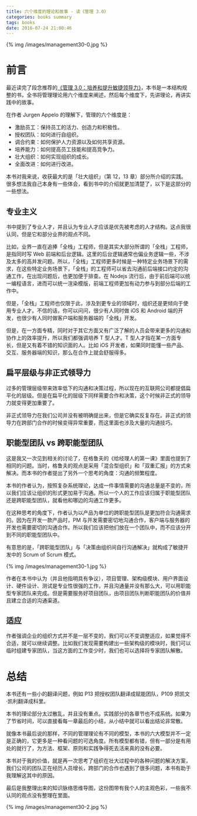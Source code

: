 ```yaml
---
title: 六个维度的理论和故事 - 读《管理 3.0》
categories: books summary
tags: books
date: 2016-07-24 21:00:46
---
```



{% img /images/management30-0.jpg %}

# 前言

最近读完了段念推荐的[《管理 3.0：培养和提升敏捷领导力》](http://item.jd.com/10938548.html)，本书是一本结构规整的书，全书将管理理论用六个维度来阐述，然后每个维度下，先讲理论，再讲实践中的故事。

在作者 Jurgen Appelo 的理解下，管理的六个维度是：

 * 激励员工：保持员工的活力、创造力和积极性。
 * 授权团队：如何进行自组织。
 * 调合约束：如何保护人力资源以及如何共享资源。
 * 培养能力：如何提高员工技能和提高竞争力。
 * 壮大组织：如何实现组织的成长。
 * 全面改进：如何进行改进。

本书对我来说，收获最大的是「壮大组织」（第 12，13 章）部分所介绍的实践。很多想法我自己本身有一些体会，看到书中的介绍就更加清楚了，以下是这部分的一些想法。

## 专业主义

书中提到了专业人才，并且认为专业人才应该是优先被考虑的人才结构。这点我很认同，但是它和部分业界的观点不同。

比如，业界一直在追捧「全栈」工程师，但是其实大部分所谓的「全栈」工程师，是指同时写 Web 前端和后台逻辑。这里的后台逻辑通常也偏业务逻辑一些，不涉及太多的高并发问题。所以，「全栈」工程师更多时候是一种特定业务场景下的需求，在这些特定业务场景下，「全栈」的工程师可以省去沟通前后端接口约定的沟通工作，在出现问题后，也更加便于排查。在 Nodejs 流行后，由于前后端可以统一编程语言，进而可以统一渲染模版，前端工程师更加有动力参与到部分后端的工作中。

但是，「全栈」工程师也仅限于此，涉及到更专业的领域时，组织还是更倾向于使用专业人才。不信的话，你可以问问，很少有人同时做 iOS 和 Android 端的开发，也很少有人同时做客户端和服务器端的「全栈」开发。

但是，在一方面专精，同时对于其它方面又有广泛了解的人员会带来更多的沟通和协作上的效率提升，所以我们都强调培养 T 型人才。T 型人才指在某一方面专长，但是又有着不错的知识面的人。比如 iOS 开发者，如果同时能懂一些产品、交互、服务器端的知识，那么在合作上就会舒服得多。

## 扁平层级与非正式领导力

过多的管理层级带来效率低下的沟通和决策过程，所以现在的互联网公司都提倡扁平化的层级。但是在扁平化的层级下同样需要合作和决策，这个时候非正式的领导力就变得更加重要了。

非正式领导力在我们公司并没有被明确提出来，但是它确实反复存在。非正式的领导力在跨部门合作的时候变得异常重要，而这里面也涉及大量的沟通技巧。

## 职能型团队 vs 跨职能型团队

这是我又一次见到相关的讨论了，在格鲁夫的《给经理人的第一课》里面也提到了相同的问题。当时，格鲁夫的观点是采用「混合型组织」和「双重汇报」的方式来解决。而本书的作者提出了另外一个思考的角度：沟通的频繁程度。

本书的作者认为，按照复杂系统理论，达成一件事情需要的沟通总量是不变的，所以我们应该让组织的形式更加易于沟通。所以一个人的工作应该归属于职能型团队还是跨职能型团队，就看他和哪边的沟通工作更多。

在这种思考的角度下，作者认为以产品为单位的跨职能型团队是更加符合沟通需求的。因为在开发一款产品时，PM 与开发需要密切地沟通合作，客户端与服务器的开发也需要密切的沟通合作。所以我们应该把他们放在一个团队中，而不应该分开到不同的职能型团队中。

有意思的是，「跨职能型团队」与「决策由组织间自行沟通解决」就构成了敏捷开发中的 Scrum of Scrum 模式。

{% img /images/management30-1.jpg %}

作者在本书中认为（并且他指明具有争议），项目管理、架构级模块、用户界面设计、硬件设计、测试是专业性很强的工作，并且沟通量并没有那么大，可以用职能型专家团队来完成。但是需要服务好项目团队，由项目团队判断职能团队的价值并且建立合适的沟通渠道。

## 适应

作者强调企业的组织方式并不是一层不变的，我们可以不变调整适应，如果觉得不合适，就可以继续调整。比如我们发现需要构建出一些架构级的模块时，我们可以临时组建专家团队，当这方面的工作变少时，我们也可以选择将专家团队解散。

# 总结

本书还有一些小的翻译问题，例如 P13 把授权团队翻译成赋能团队，P109 把凯文·凯利翻译成科里。

本书的理论部分太过散乱，并且没有重点。实践部分的各章节也不成系统。如果为了节省时间，可以直接看每一章最后的小结，从小结中就可以看出结论非常散。

就像本书最后说的那样，不同的管理理论有不同的模型，本书的六大模型并不一定是正确的，它更多是一种看问题的可选角度。所有模型都有错，但有一部分是有用处的就行了，为方法、框架、原则和实践争得死去活来真的没有必要。

本书对于我的价值，就是再一次思考了组织在壮大过程中的各种问题的解决方案，我们公司的团队正在经历人员增长，跨部门的合作也遇到了很多问题，本书有助于我理解这其中的原因。

最后是我整理出来的知识脉络思维导图，这份图带有我个人的主观色彩，一些我不认同的观点没有整理在里面。

{% img /images/management30-2.jpg %}
